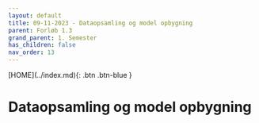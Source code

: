 ```yaml
---
layout: default
title: 09-11-2023 - Dataopsamling og model opbygning
parent: Forløb 1.3
grand_parent: 1. Semester
has_children: false
nav_order: 13
---
```


<span class="fs-1">
[HOME](../index.md){: .btn .btn-blue }
</span>


# Dataopsamling og model opbygning